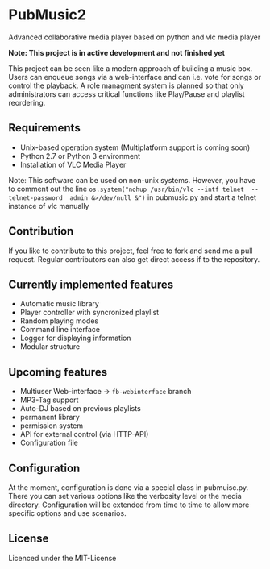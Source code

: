 # PubMusic2
Advanced collaborative media player based on python and vlc media player

**Note: This project is in active development and not finished yet**

This project can be seen like a modern approach of building a music box.
Users can enqueue songs via a web-interface and can i.e. vote for songs or
control the playback. A role managment system is planned so that only 
administrators can access critical functions like Play/Pause and playlist
reordering.

## Requirements

* Unix-based operation system (Multiplatform support is coming soon)
* Python 2.7 or Python 3 environment
* Installation of VLC Media Player

Note: This software can be used on non-unix systems. However, you have to comment
out the line `os.system("nohup /usr/bin/vlc --intf telnet  --telnet-password 
admin &>/dev/null &")` in pubmusic.py and start a telnet instance of vlc
manually

## Contribution

If you like to contribute to this project, feel free to fork and send me a pull
request. Regular contributors can also get direct access if to the repository.

## Currently implemented features

* Automatic music library
* Player controller with syncronized playlist
* Random playing modes
* Command line interface
* Logger for displaying information
* Modular structure

## Upcoming features

* Multiuser Web-interface -> `fb-webinterface` branch
* MP3-Tag support
* Auto-DJ based on previous playlists
* permanent library
* permission system
* API for external control (via HTTP-API)
* Configuration file

## Configuration

At the moment, configuration is done via a special class in pubmuisc.py.
There you can set various options like the verbosity level or the media 
directory. Configuration will be extended from time to time to allow more
specific options and use scenarios.

## License

Licenced under the MIT-License
